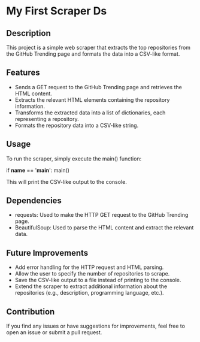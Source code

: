 # My First Scraper Ds

## Description

This project is a simple web scraper that extracts the top repositories from the GitHub Trending page and formats the data into a CSV-like format.

## Features

- Sends a GET request to the GitHub Trending page and retrieves the HTML content.
- Extracts the relevant HTML elements containing the repository information.
- Transforms the extracted data into a list of dictionaries, each representing a repository.
- Formats the repository data into a CSV-like string.

## Usage

To run the scraper, simply execute the main() function:

if __name__ == '__main__':
    main()

This will print the CSV-like output to the console.

## Dependencies

- requests: Used to make the HTTP GET request to the GitHub Trending page.
- BeautifulSoup: Used to parse the HTML content and extract the relevant data.

## Future Improvements

- Add error handling for the HTTP request and HTML parsing.
- Allow the user to specify the number of repositories to scrape.
- Save the CSV-like output to a file instead of printing to the console.
- Extend the scraper to extract additional information about the repositories (e.g., description, programming language, etc.).

## Contribution

If you find any issues or have suggestions for improvements, feel free to open an issue or submit a pull request.
